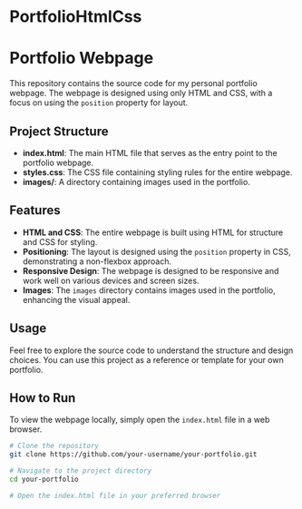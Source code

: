# PortfolioHtmlCss

# Portfolio Webpage

This repository contains the source code for my personal portfolio webpage. The webpage is designed using only HTML and CSS, with a focus on using the `position` property for layout.

## Project Structure

- **index.html**: The main HTML file that serves as the entry point to the portfolio webpage.
- **styles.css**: The CSS file containing styling rules for the entire webpage.
- **images/**: A directory containing images used in the portfolio.

## Features

- **HTML and CSS**: The entire webpage is built using HTML for structure and CSS for styling.
- **Positioning**: The layout is designed using the `position` property in CSS, demonstrating a non-flexbox approach.
- **Responsive Design**: The webpage is designed to be responsive and work well on various devices and screen sizes.
- **Images**: The `images` directory contains images used in the portfolio, enhancing the visual appeal.

## Usage

Feel free to explore the source code to understand the structure and design choices. You can use this project as a reference or template for your own portfolio.

## How to Run

To view the webpage locally, simply open the `index.html` file in a web browser.

```bash
# Clone the repository
git clone https://github.com/your-username/your-portfolio.git

# Navigate to the project directory
cd your-portfolio

# Open the index.html file in your preferred browser
